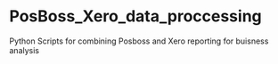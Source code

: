 # PosBoss_Xero_data_proccessing
Python Scripts for combining Posboss and Xero reporting for buisness analysis
